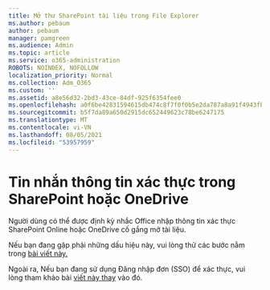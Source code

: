 ```yaml
---
title: Mở thư SharePoint tài liệu trong File Explorer
ms.author: pebaum
author: pebaum
manager: pamgreen
ms.audience: Admin
ms.topic: article
ms.service: o365-administration
ROBOTS: NOINDEX, NOFOLLOW
localization_priority: Normal
ms.collection: Adm_O365
ms.custom: ''
ms.assetid: a8e56d32-2bd3-43ce-84df-925f6354fee0
ms.openlocfilehash: a0f6be42831594615db474c8f7f0f0b5e2da787a8a91f4943fb2c27ec57abb2a
ms.sourcegitcommit: b5f7da89a650d2915dc652449623c78be6247175
ms.translationtype: MT
ms.contentlocale: vi-VN
ms.lasthandoff: 08/05/2021
ms.locfileid: "53957959"
---
```

# <a name="credential-messages-in-sharepoint-or-onedrive"></a>Tin nhắn thông tin xác thực trong SharePoint hoặc OneDrive

Người dùng có thể được định kỳ nhắc Office nhập thông tin xác thực SharePoint Online hoặc OneDrive cố gắng mở tài liệu.

Nếu bạn đang gặp phải những dấu hiệu này, vui lòng thử các bước nằm trong [bài viết này.](https://support.microsoft.com/help/2913639/office-applications-periodically-prompt-for-credentials-to-sharepoint)

Ngoài ra, Nếu bạn đang sử dụng Đăng nhập đơn (SSO) để xác thực, vui lòng tham khảo bài [viết này thay](https://support.microsoft.com/help/4025962/cant-sign-in-after-update-to-office-2016-build-16-0-7967-on-windows-10) vào đó.

